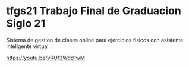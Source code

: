# tfgs21 Trabajo Final de Graduacion Siglo 21
Sistema de gestion de clases online para ejercicios fisicos con asistente inteligente virtual


https://youtu.be/vRUf3Wdd1wM 
